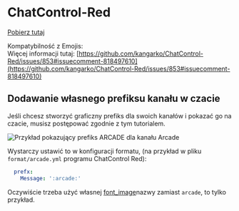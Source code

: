 # ChatControl-Red

[Pobierz tutaj](https://www.mc-market.org/resources/18217/)

Kompatybilność z Emojis:\
Więcej informacji tutaj: [https://github.com/kangarko/ChatControl-Red/issues/853#issuecomment-818497610](https://github.com/kangarko/ChatControl-Red/issues/853#issuecomment-818497610)

## Dodawanie własnego prefiksu kanału w czacie

Jeśli chcesz stworzyć graficzny prefiks dla swoich kanałów i pokazać go na czacie, musisz postępować zgodnie z tym tutorialem.

![Przykład pokazujący prefiks ARCADE dla kanału Arcade](<../../.gitbook/assets/image_(94).png>)

Wystarczy ustawić to w konfiguracji formatu, (na przykład w pliku `format/arcade.yml` programu ChatControl Red):

```yaml
  prefx:
    Message: ':arcade:'
```

Oczywiście trzeba użyć własnej [font\_image](../../plugin-usage/adding-content/font-images/)nazwy zamiast `arcade`, to tylko przykład.
